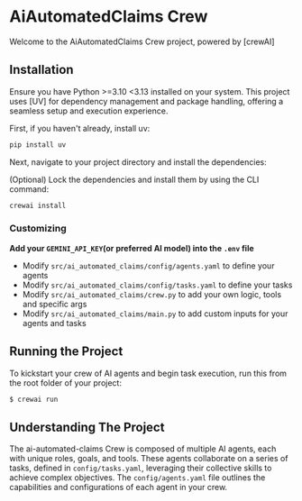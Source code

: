 # AiAutomatedClaims Crew

Welcome to the AiAutomatedClaims Crew project, powered by [crewAI]

## Installation

Ensure you have Python >=3.10 <3.13 installed on your system. This project uses [UV] for dependency management and package handling, offering a seamless setup and execution experience.

First, if you haven't already, install uv:

```bash
pip install uv
```

Next, navigate to your project directory and install the dependencies:

(Optional) Lock the dependencies and install them by using the CLI command:
```bash
crewai install
```
### Customizing

**Add your `GEMINI_API_KEY`(or preferred AI model) into the `.env` file**

- Modify `src/ai_automated_claims/config/agents.yaml` to define your agents
- Modify `src/ai_automated_claims/config/tasks.yaml` to define your tasks
- Modify `src/ai_automated_claims/crew.py` to add your own logic, tools and specific args
- Modify `src/ai_automated_claims/main.py` to add custom inputs for your agents and tasks

## Running the Project

To kickstart your crew of AI agents and begin task execution, run this from the root folder of your project:

```bash
$ crewai run
```

## Understanding The Project 

The ai-automated-claims Crew is composed of multiple AI agents, each with unique roles, goals, and tools. These agents collaborate on a series of tasks, defined in `config/tasks.yaml`, leveraging their collective skills to achieve complex objectives. The `config/agents.yaml` file outlines the capabilities and configurations of each agent in your crew.

